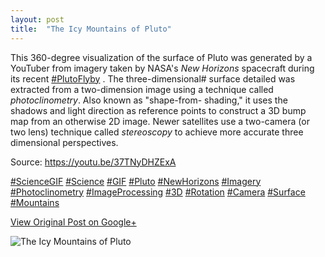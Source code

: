 ```yaml
---
layout: post
title:  "The Icy Mountains of Pluto"
---
```


This 360-degree visualization of the surface of Pluto was generated by a
YouTuber from imagery taken by NASA's _New Horizons_ spacecraft during its
recent [#PlutoFlyby](https://plus.google.com/s/%23PlutoFlyby/posts) . The
three-dimensional# surface detailed was extracted from a two-dimension image
using a technique called _photoclinometry_. Also known as  "shape-from-
shading," it uses the shadows and light direction as reference points to
construct a 3D bump map from an otherwise 2D image. Newer satellites use a
two-camera (or two lens) technique called _stereoscopy_ to achieve more
accurate three dimensional perspectives.  
  
Source: <https://youtu.be/37TNyDHZExA>  
  
[#ScienceGIF](https://plus.google.com/s/%23ScienceGIF/posts)
[#Science](https://plus.google.com/s/%23Science/posts)
[#GIF](https://plus.google.com/s/%23GIF/posts)
[#Pluto](https://plus.google.com/s/%23Pluto/posts)
[#NewHorizons](https://plus.google.com/s/%23NewHorizons/posts)
[#Imagery](https://plus.google.com/s/%23Imagery/posts)
[#Photoclinometry](https://plus.google.com/s/%23Photoclinometry/posts)
[#ImageProcessing](https://plus.google.com/s/%23ImageProcessing/posts)
[#3D](https://plus.google.com/s/%233D/posts)
[#Rotation](https://plus.google.com/s/%23Rotation/posts)
[#Camera](https://plus.google.com/s/%23Camera/posts)
[#Surface](https://plus.google.com/s/%23Surface/posts)
[#Mountains](https://plus.google.com/s/%23Mountains/posts)

[View Original Post on Google+](https://plus.google.com/+ColinSullender/posts/14KNDqc87S7)

![The Icy Mountains of Pluto](/assets/img/2015-07-17-The-Icy-Mountains-of-Pluto.gif)
